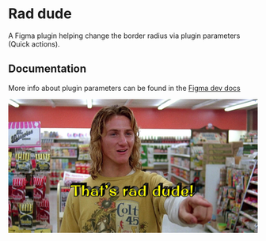# Rad dude

A Figma plugin helping change the border radius via plugin parameters (Quick actions).

## Documentation

More info about plugin parameters can be found in the [Figma dev docs](https://www.figma.com/plugin-docs/plugin-parameters/)

![rad-dude.jpg](img/rad-dude.jpg)
